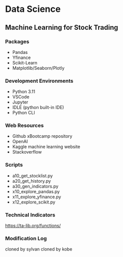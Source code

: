 # Data Science
## Machine Learning for Stock Trading
### Packages
- Pandas
- Yfinance
- Scikit-Learn
- Matplotlib/Seaborn/Plotly

### Development Environments
- Python 3.11
- VSCode
- Jupyter
- IDLE (python built-in IDE)
- Python CLI

### Web Resources
- Github xBootcamp repository
- OpenAI
- Kaggle machine learning website
- Stackoverflow

### Scripts
- a10_get_stocklist.py
- a20_get_history.py
- a30_gen_indicators.py
- x10_explore_pandas.py
- x11_explore_yfinance.py
- x12_explore_scikit.py

### Technical Indicators
https://ta-lib.org/functions/

### Modification Log
cloned by sylvan
cloned by kobe
